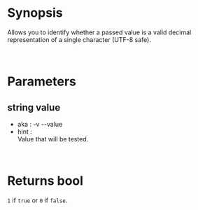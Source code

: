 # Synopsis

Allows you to identify whether a passed value is a valid decimal representation 
of a single character (UTF-8 safe).



&nbsp;

# Parameters

## string value

- aka       : -v --value
- hint      :  
  Value that will be tested.


&nbsp;

# Returns bool

`1` if `true` or `0` if `false`.